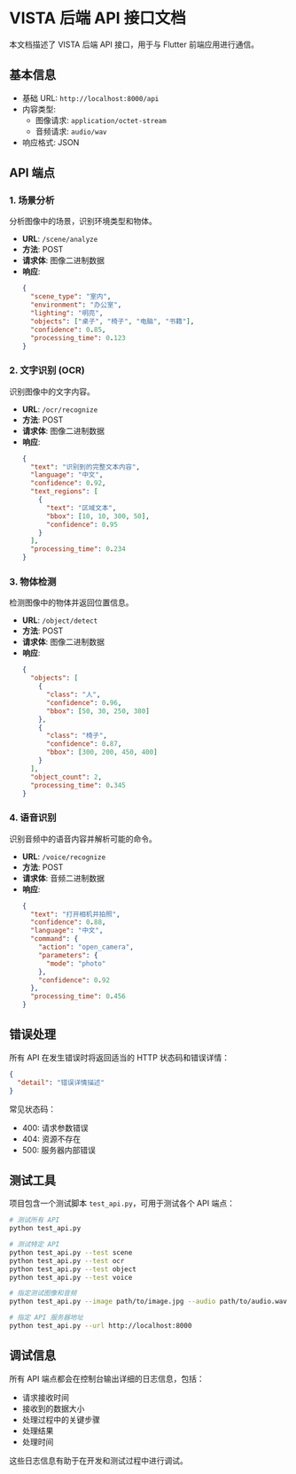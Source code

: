 # VISTA 后端 API 接口文档

本文档描述了 VISTA 后端 API 接口，用于与 Flutter 前端应用进行通信。

## 基本信息

- 基础 URL: `http://localhost:8000/api`
- 内容类型: 
  - 图像请求: `application/octet-stream`
  - 音频请求: `audio/wav`
- 响应格式: JSON

## API 端点

### 1. 场景分析

分析图像中的场景，识别环境类型和物体。

- **URL**: `/scene/analyze`
- **方法**: POST
- **请求体**: 图像二进制数据
- **响应**:
  ```json
  {
    "scene_type": "室内",
    "environment": "办公室",
    "lighting": "明亮",
    "objects": ["桌子", "椅子", "电脑", "书籍"],
    "confidence": 0.85,
    "processing_time": 0.123
  }
  ```

### 2. 文字识别 (OCR)

识别图像中的文字内容。

- **URL**: `/ocr/recognize`
- **方法**: POST
- **请求体**: 图像二进制数据
- **响应**:
  ```json
  {
    "text": "识别到的完整文本内容",
    "language": "中文",
    "confidence": 0.92,
    "text_regions": [
      {
        "text": "区域文本",
        "bbox": [10, 10, 300, 50],
        "confidence": 0.95
      }
    ],
    "processing_time": 0.234
  }
  ```

### 3. 物体检测

检测图像中的物体并返回位置信息。

- **URL**: `/object/detect`
- **方法**: POST
- **请求体**: 图像二进制数据
- **响应**:
  ```json
  {
    "objects": [
      {
        "class": "人",
        "confidence": 0.96,
        "bbox": [50, 30, 250, 380]
      },
      {
        "class": "椅子",
        "confidence": 0.87,
        "bbox": [300, 200, 450, 400]
      }
    ],
    "object_count": 2,
    "processing_time": 0.345
  }
  ```

### 4. 语音识别

识别音频中的语音内容并解析可能的命令。

- **URL**: `/voice/recognize`
- **方法**: POST
- **请求体**: 音频二进制数据
- **响应**:
  ```json
  {
    "text": "打开相机并拍照",
    "confidence": 0.88,
    "language": "中文",
    "command": {
      "action": "open_camera",
      "parameters": {
        "mode": "photo"
      },
      "confidence": 0.92
    },
    "processing_time": 0.456
  }
  ```

## 错误处理

所有 API 在发生错误时将返回适当的 HTTP 状态码和错误详情：

```json
{
  "detail": "错误详情描述"
}
```

常见状态码：
- 400: 请求参数错误
- 404: 资源不存在
- 500: 服务器内部错误

## 测试工具

项目包含一个测试脚本 `test_api.py`，可用于测试各个 API 端点：

```bash
# 测试所有 API
python test_api.py

# 测试特定 API
python test_api.py --test scene
python test_api.py --test ocr
python test_api.py --test object
python test_api.py --test voice

# 指定测试图像和音频
python test_api.py --image path/to/image.jpg --audio path/to/audio.wav

# 指定 API 服务器地址
python test_api.py --url http://localhost:8000
```

## 调试信息

所有 API 端点都会在控制台输出详细的日志信息，包括：
- 请求接收时间
- 接收到的数据大小
- 处理过程中的关键步骤
- 处理结果
- 处理时间

这些日志信息有助于在开发和测试过程中进行调试。
